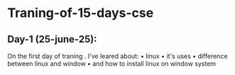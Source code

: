 # Traning-of-15-days-cse
## Day-1 (25-june-25):
On the first day of traning .
I've leared about: 
• linux
• it's uses
• difference between linux and window
• and how to install linux on window system
